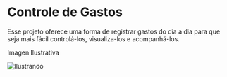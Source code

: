 # Controle de Gastos

Esse projeto oferece uma forma de registrar gastos do dia a dia para que seja mais fácil controlá-los, visualiza-los e acompanhá-los.

Imagen Ilustrativa

![Ilustrando](https://user-images.githubusercontent.com/90703690/208959209-989c916f-a793-4eaa-ba2b-3007f857f5a7.png)

